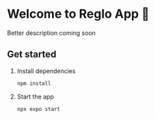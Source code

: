 # Welcome to Reglo App 👋
Better description coming soon
## Get started

1. Install dependencies

   ```bash
   npm install
   ```

2. Start the app

   ```bash
   npx expo start
   ```
